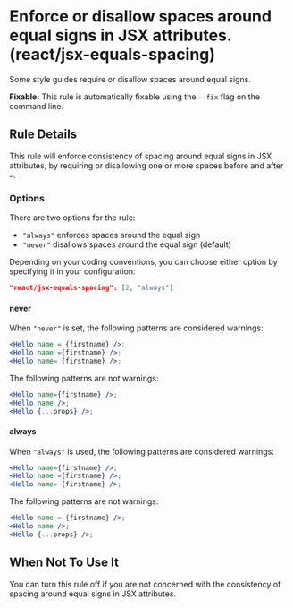 # Enforce or disallow spaces around equal signs in JSX attributes. (react/jsx-equals-spacing)

Some style guides require or disallow spaces around equal signs.

**Fixable:** This rule is automatically fixable using the `--fix` flag on the command line.

## Rule Details

This rule will enforce consistency of spacing around equal signs in JSX attributes, by requiring or disallowing one or more spaces before and after `=`.

### Options

There are two options for the rule:

* `"always"` enforces spaces around the equal sign
* `"never"` disallows spaces around the equal sign (default)

Depending on your coding conventions, you can choose either option by specifying it in your configuration:

```json
"react/jsx-equals-spacing": [2, "always"]
```

#### never

When `"never"` is set, the following patterns are considered warnings:

```jsx
<Hello name = {firstname} />;
<Hello name ={firstname} />;
<Hello name= {firstname} />;
```

The following patterns are not warnings:

```jsx
<Hello name={firstname} />;
<Hello name />;
<Hello {...props} />;
```

#### always

When `"always"` is used, the following patterns are considered warnings:

```jsx
<Hello name={firstname} />;
<Hello name ={firstname} />;
<Hello name= {firstname} />;
```

The following patterns are not warnings:

```jsx
<Hello name = {firstname} />;
<Hello name />;
<Hello {...props} />;
```

## When Not To Use It

You can turn this rule off if you are not concerned with the consistency of spacing around equal signs in JSX attributes.


